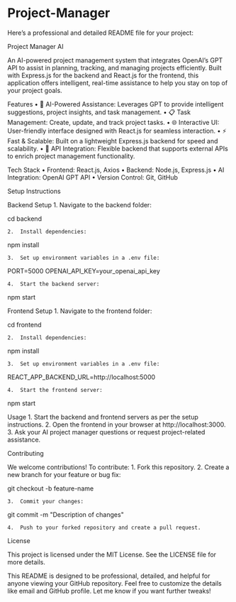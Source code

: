 # Project-Manager

Here’s a professional and detailed README file for your project:

Project Manager AI

An AI-powered project management system that integrates OpenAI’s GPT API to assist in planning, tracking, and managing projects efficiently. Built with Express.js for the backend and React.js for the frontend, this application offers intelligent, real-time assistance to help you stay on top of your project goals.

Features
	•	🧠 AI-Powered Assistance: Leverages GPT to provide intelligent suggestions, project insights, and task management.
	•	📋 Task Management: Create, update, and track project tasks.
	•	🌐 Interactive UI: User-friendly interface designed with React.js for seamless interaction.
	•	⚡ Fast & Scalable: Built on a lightweight Express.js backend for speed and scalability.
	•	🔗 API Integration: Flexible backend that supports external APIs to enrich project management functionality.

Tech Stack
	•	Frontend: React.js, Axios
	•	Backend: Node.js, Express.js
	•	AI Integration: OpenAI GPT API
	•	Version Control: Git, GitHub

Setup Instructions

Backend Setup
	1.	Navigate to the backend folder:

cd backend


	2.	Install dependencies:

npm install


	3.	Set up environment variables in a .env file:

PORT=5000
OPENAI_API_KEY=your_openai_api_key


	4.	Start the backend server:

npm start

Frontend Setup
	1.	Navigate to the frontend folder:

cd frontend


	2.	Install dependencies:

npm install


	3.	Set up environment variables in a .env file:

REACT_APP_BACKEND_URL=http://localhost:5000


	4.	Start the frontend server:

npm start


Usage
	1.	Start the backend and frontend servers as per the setup instructions.
	2.	Open the frontend in your browser at http://localhost:3000.
	3.	Ask your AI project manager questions or request project-related assistance.

Contributing

We welcome contributions! To contribute:
	1.	Fork this repository.
	2.	Create a new branch for your feature or bug fix:

git checkout -b feature-name


	3.	Commit your changes:

git commit -m "Description of changes"


	4.	Push to your forked repository and create a pull request.

License

This project is licensed under the MIT License. See the LICENSE file for more details.


This README is designed to be professional, detailed, and helpful for anyone viewing your GitHub repository. Feel free to customize the details like email and GitHub profile. Let me know if you want further tweaks!